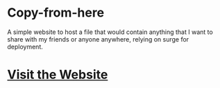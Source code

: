 # Copy-from-here
A simple website to host a file that would contain anything that I want to share with my friends or anyone anywhere, relying on surge for deployment. 

# [Visit the Website](http://cpfromkrish.surge.sh)
